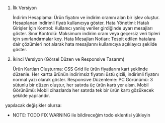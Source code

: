 1. İlk Versiyon

   İndirim Hesaplama:
   Ürün fiyatını ve indirim oranını alan bir işlev oluştur.
   Hesaplanan indirimli fiyatı kullanıcıya göster.
   Hata Yönetimi:
   Hatalı Girişler İçin Kontrol: Kullanıcı yanlış veriler girdiğinde uyarı mesajları göster.
   Sınır Kontrolü: Maksimum indirim oranı veya geçersiz veri tipleri için sınırlandırmalar koy.
   Hata Mesajları Notları: Tespit edilen hatalara dair çözümleri not alarak hata mesajlarını kullanıcıya açıklayıcı şekilde göster.

2. İkinci Versiyon (Görsel Düzen ve Responsive Tasarım)

   Ürün Kartları Oluşturma:
   CSS Grid ile ürün fiyatlarını kart şeklinde düzenle.
   Her kartta ürünün indirimsiz fiyatını üstü çizili, indirimli fiyatını normal yazı olarak göster.
   Responsive Düzenleme:
   PC Görünümü: 3 sütunlu bir düzen oluştur, her satırda üç ürün kartı yer alsın.
   Mobil Görünümü: Mobil cihazlarda her satırda tek bir ürün kartı gözükecek şekilde yapılandır.

yapılacak değişikler olursa:

- NOTE: TODO FIX WARNING ile bildireceğim todo eklentisi yükleyin
